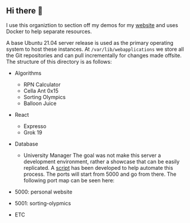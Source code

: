 ## Hi there 👋

I use this organiztion to section off my demos for my [website](https://jareddyreson.xyz) and uses Docker to help separate resources.

A base Ubuntu 21.04 server release is used as the primary operating system to host these instances.
At `/var/lib/webapplications` we store all the Git repositories and can pull incrementally for changes made offsite.
The structure of this directory is as follows:
- Algorithms
  - RPN Calculator
  - Cella Ant 0x15
  - Sorting Olympics
  - Balloon Juice
- React
  - Expresso
  - Grok 19
- Database
  - University Manager
The goal was not make this server a development environment, rather a showcase that can be easily replicated.
A [script](https://github.com) has been developed to help automate this process.
The ports will start from 5000 and go from there.
The following port map can be seen here:

- 5000: personal website
- 5001: sorting-olypmics
- ETC
